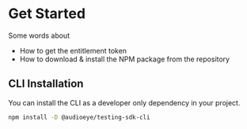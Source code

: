 # Get Started

Some words about
- How to get the entitlement token
- How to download & install the NPM package from the repository

## CLI Installation
You can install the CLI as a developer only dependency in your project.

```bash
npm install -D @audioeye/testing-sdk-cli
```

